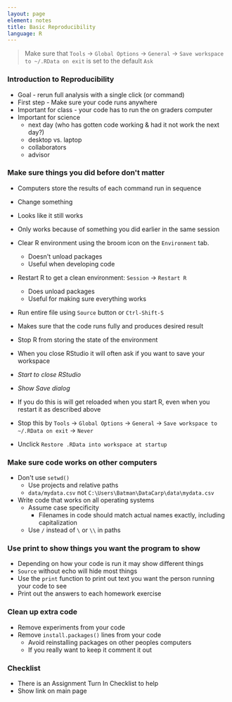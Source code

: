 ```yaml
---
layout: page
element: notes
title: Basic Reproducibility
language: R
---
```


> Make sure that `Tools` -> `Global Options` -> `General` ->
> `Save workspace to ~/.RData on exit` is set to the default `Ask`

### Introduction to Reproducibility

* Goal - rerun full analysis with a single click (or command)
* First step - Make sure your code runs anywhere
* Important for class - your code has to run the on graders computer
* Important for science
    * next day (who has gotten code working & had it not work the next day?)
	* desktop vs. laptop
	* collaborators
	* advisor

### Make sure things you did before don't matter

* Computers store the results of each command run in sequence
* Change something
* Looks like it still works
* Only works because of something you did earlier in the same session

* Clear R environment using the broom icon on the `Environment` tab.
  * Doesn't unload packages
  * Useful when developing code
* Restart R to get a clean environment: `Session` -> `Restart R`
  * Does unload packages
  * Useful for making sure everything works
* Run entire file using `Source` button or `Ctrl-Shift-S`
* Makes sure that the code runs fully and produces desired result

* Stop R from storing the state of the environment
* When you close RStudio it will often ask if you want to save your workspace
* *Start to close RStudio*
* *Show Save dialog*
* If you do this is will get reloaded when you start R, even when you restart it
  as described above
* Stop this by `Tools` -> `Global Options` -> `General` ->
  `Save workspace to ~/.RData on exit` -> `Never`
* Unclick `Restore .RData into workspace at startup` 

### Make sure code works on other computers

* Don't use `setwd()`
    * Use projects and relative paths
    * `data/mydata.csv` not `C:\Users\Batman\DataCarp\data\mydata.csv`
* Write code that works on all operating systems
    * Assume case specificity
	    * Filenames in code should match actual names exactly, including capitalization
	* Use `/` instead of `\` or `\\` in paths

### Use print to show things you want the program to show

* Depending on how your code is run it may show different things
* `Source` without echo will hide most things
* Use the `print` function to print out text you want the person running your
  code to see
* Print out the answers to each homework exercise

### Clean up extra code

* Remove experiments from your code
* Remove `install.packages()` lines from your code
  * Avoid reinstalling packages on other peoples computers
  * If you really want to keep it comment it out

### Checklist

* There is an Assignment Turn In Checklist to help
* Show link on main page
